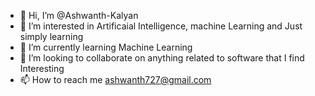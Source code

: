 - 👋 Hi, I’m @Ashwanth-Kalyan
- 👀 I’m interested in Artificaial Intelligence, machine Learning and Just simply learning
- 🌱 I’m currently learning Machine Learning
- 💞️ I’m looking to collaborate on anything related to software that I find Interesting
- 📫 How to reach me ashwanth727@gmail.com

<!---
Ashwanth-Kalyan/Ashwanth-Kalyan is a ✨ special ✨ repository because its `README.md` (this file) appears on your GitHub profile.
You can click the Preview link to take a look at your changes.
--->
